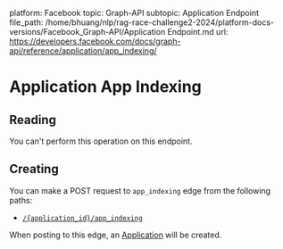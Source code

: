 platform: Facebook
topic: Graph-API
subtopic: Application Endpoint
file_path: /home/bhuang/nlp/rag-race-challenge2-2024/platform-docs-versions/Facebook_Graph-API/Application Endpoint.md
url: https://developers.facebook.com/docs/graph-api/reference/application/app_indexing/

# Application App Indexing

## Reading

You can't perform this operation on this endpoint.

## Creating

You can make a POST request to `app_indexing` edge from the following paths:

* [`/{application_id}/app_indexing`](https://developers.facebook.com/docs/graph-api/reference/application/app_indexing/)

When posting to this edge, an [Application](https://developers.facebook.com/docs/graph-api/reference/application/) will be created.